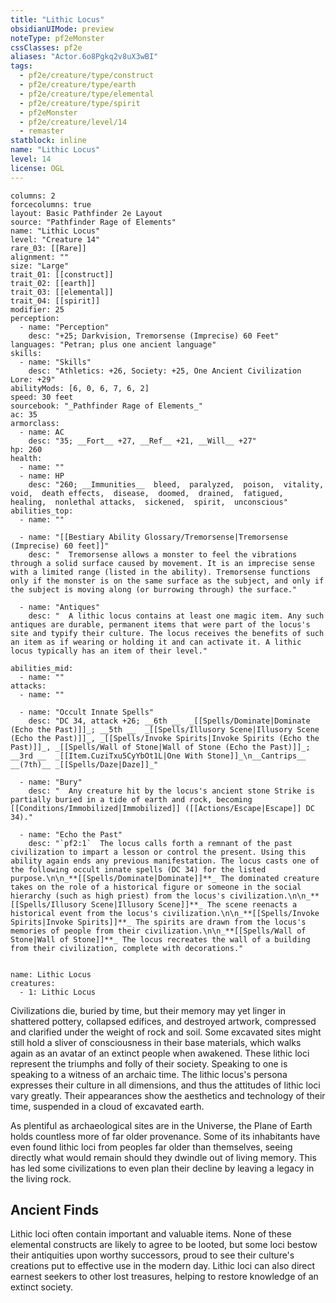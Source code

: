 ```yaml
---
title: "Lithic Locus"
obsidianUIMode: preview
noteType: pf2eMonster
cssClasses: pf2e
aliases: "Actor.6o8Pgkq2v8uX3wBI" 
tags:
  - pf2e/creature/type/construct
  - pf2e/creature/type/earth
  - pf2e/creature/type/elemental
  - pf2e/creature/type/spirit
  - pf2eMonster
  - pf2e/creature/level/14
  - remaster
statblock: inline
name: "Lithic Locus"
level: 14
license: OGL
---
```


```statblock
columns: 2
forcecolumns: true
layout: Basic Pathfinder 2e Layout
source: "Pathfinder Rage of Elements"
name: "Lithic Locus"
level: "Creature 14"
rare_03: [[Rare]]
alignment: ""
size: "Large"
trait_01: [[construct]]
trait_02: [[earth]]
trait_03: [[elemental]]
trait_04: [[spirit]]
modifier: 25
perception:
  - name: "Perception"
    desc: "+25; Darkvision, Tremorsense (Imprecise) 60 Feet"
languages: "Petran; plus one ancient language"
skills:
  - name: "Skills"
    desc: "Athletics: +26, Society: +25, One Ancient Civilization Lore: +29"
abilityMods: [6, 0, 6, 7, 6, 2]
speed: 30 feet
sourcebook: "_Pathfinder Rage of Elements_"
ac: 35
armorclass:
  - name: AC
    desc: "35; __Fort__ +27, __Ref__ +21, __Will__ +27"
hp: 260
health:
  - name: ""
  - name: HP
    desc: "260; __Immunities__  bleed,  paralyzed,  poison,  vitality,  void,  death effects,  disease,  doomed,  drained,  fatigued,  healing,  nonlethal attacks,  sickened,  spirit,  unconscious"
abilities_top:
  - name: ""

  - name: "[[Bestiary Ability Glossary/Tremorsense|Tremorsense (Imprecise) 60 feet]]"
    desc: "  Tremorsense allows a monster to feel the vibrations through a solid surface caused by movement. It is an imprecise sense with a limited range (listed in the ability). Tremorsense functions only if the monster is on the same surface as the subject, and only if the subject is moving along (or burrowing through) the surface."

  - name: "Antiques"
    desc: "  A lithic locus contains at least one magic item. Any such antiques are durable, permanent items that were part of the locus's site and typify their culture. The locus receives the benefits of such an item as if wearing or holding it and can activate it. A lithic locus typically has an item of their level."

abilities_mid:
  - name: ""
attacks:
  - name: ""

  - name: "Occult Innate Spells"
    desc: "DC 34, attack +26; __6th __  _[[Spells/Dominate|Dominate (Echo the Past)]]_; __5th __  _[[Spells/Illusory Scene|Illusory Scene (Echo the Past)]]_, _[[Spells/Invoke Spirits|Invoke Spirits (Echo the Past)]]_, _[[Spells/Wall of Stone|Wall of Stone (Echo the Past)]]_; __3rd __  _[[Item.CuziTxu5CyYbOt1L|One With Stone]]_\n__Cantrips__  __(7th)__ _[[Spells/Daze|Daze]]_"

  - name: "Bury"
    desc: "  Any creature hit by the locus's ancient stone Strike is partially buried in a tide of earth and rock, becoming [[Conditions/Immobilized|Immobilized]] ([[Actions/Escape|Escape]] DC 34)."

  - name: "Echo the Past"
    desc: "`pf2:1`  The locus calls forth a remnant of the past civilization to impart a lesson or control the present. Using this ability again ends any previous manifestation. The locus casts one of the following occult innate spells (DC 34) for the listed purpose.\n\n_**[[Spells/Dominate|Dominate]]**_ The dominated creature takes on the role of a historical figure or someone in the social hierarchy (such as high priest) from the locus's civilization.\n\n_**[[Spells/Illusory Scene|Illusory Scene]]**_ The scene reenacts a historical event from the locus's civilization.\n\n_**[[Spells/Invoke Spirits|Invoke Spirits]]**_ The spirits are drawn from the locus's memories of people from their civilization.\n\n_**[[Spells/Wall of Stone|Wall of Stone]]**_ The locus recreates the wall of a building from their civilization, complete with decorations."
 
```

```encounter-table
name: Lithic Locus
creatures:
  - 1: Lithic Locus
```



Civilizations die, buried by time, but their memory may yet linger in shattered pottery, collapsed edifices, and destroyed artwork, compressed and clarified under the weight of rock and soil. Some excavated sites might still hold a sliver of consciousness in their base materials, which walks again as an avatar of an extinct people when awakened. These lithic loci represent the triumphs and folly of their society. Speaking to one is speaking to a witness of an archaic time. The lithic locus's persona expresses their culture in all dimensions, and thus the attitudes of lithic loci vary greatly. Their appearances show the aesthetics and technology of their time, suspended in a cloud of excavated earth.

As plentiful as archaeological sites are in the Universe, the Plane of Earth holds countless more of far older provenance. Some of its inhabitants have even found lithic loci from peoples far older than themselves, seeing directly what would remain should they dwindle out of living memory. This has led some civilizations to even plan their decline by leaving a legacy in the living rock.

## Ancient Finds

Lithic loci often contain important and valuable items. None of these elemental constructs are likely to agree to be looted, but some loci bestow their antiquities upon worthy successors, proud to see their culture's creations put to effective use in the modern day. Lithic loci can also direct earnest seekers to other lost treasures, helping to restore knowledge of an extinct society.
